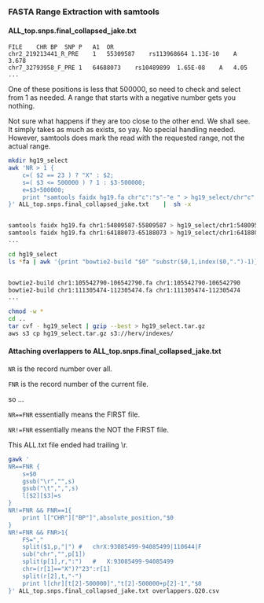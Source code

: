 ### FASTA Range Extraction with samtools

#### ALL_top.snps.final_collapsed_jake.txt

```
FILE	CHR	BP	SNP	P	A1	OR
chr2_219213441_R_PRE	1	55309587	rs113968664	1.13E-10	A	3.678
chr7_32793958_F_PRE	1	64688073	rs10489899	1.65E-08	A	4.05
...
```


One of these positions is less that 500000, so need to check and select from 1 as needed.
A range that starts with a negative number gets you nothing.

Not sure what happens if they are too close to the other end. We shall see.
It simply takes as much as exists, so yay. No special handling needed.
However, samtools does mark the read with the requested range, not the actual range.


```BASH
mkdir hg19_select
awk 'NR > 1 {
	c=( $2 == 23 ) ? "X" : $2;
	s=( $3 <= 500000 ) ? 1 : $3-500000;
	e=$3+500000;
	print "samtools faidx hg19.fa chr"c":"s"-"e " > hg19_select/chr"c":"s"-"e".fa"
}' ALL_top.snps.final_collapsed_jake.txt    |  sh -x


samtools faidx hg19.fa chr1:54809587-55809587 > hg19_select/chr1:54809587-55809587.fa
samtools faidx hg19.fa chr1:64188073-65188073 > hg19_select/chr1:64188073-65188073.fa
...
```




```BASH
cd hg19_select
ls *fa | awk '{print "bowtie2-build "$0" "substr($0,1,index($0,".")-1)}' | sh -x


bowtie2-build chr1:105542790-106542790.fa chr1:105542790-106542790
bowtie2-build chr1:111305474-112305474.fa chr1:111305474-112305474
...
```

```BASH
chmod -w *
cd ..
tar cvf - hg19_select | gzip --best > hg19_select.tar.gz
aws s3 cp hg19_select.tar.gz s3://herv/indexes/
```







#### Attaching overlappers to ALL_top.snps.final_collapsed_jake.txt


`NR` is the record number over all.

`FNR` is the record number of the current file.

so ...

`NR==FNR` essentially means the FIRST file.

`NR!=FNR` essentially means the NOT the FIRST file.

This ALL.txt file ended had trailing \r.


```BASH
gawk '
NR==FNR {
	s=$0
	gsub("\r","",s)
	gsub("\t",",",s)
	l[$2][$3]=s
}
NR!=FNR && FNR==1{
	print l["CHR"]["BP"]",absolute_position,"$0
}
NR!=FNR && FNR>1{
	FS=","
	split($1,p,"|")	#	chrX:93085499-94085499|110644|F
	sub("chr","",p[1])
	split(p[1],r,":")	#	X:93085499-94085499
	chr=(r[1]=="X")?"23":r[1]
	split(r[2],t,"-")
	print l[chr][t[2]-500000]","t[2]-500000+p[2]-1","$0
}' ALL_top.snps.final_collapsed_jake.txt overlappers.Q20.csv
```




